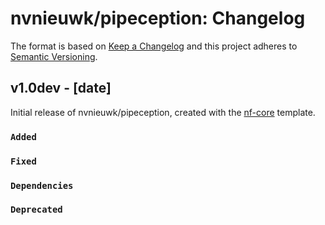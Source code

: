 # nvnieuwk/pipeception: Changelog

The format is based on [Keep a Changelog](https://keepachangelog.com/en/1.0.0/)
and this project adheres to [Semantic Versioning](https://semver.org/spec/v2.0.0.html).

## v1.0dev - [date]

Initial release of nvnieuwk/pipeception, created with the [nf-core](https://nf-co.re/) template.

### `Added`

### `Fixed`

### `Dependencies`

### `Deprecated`
